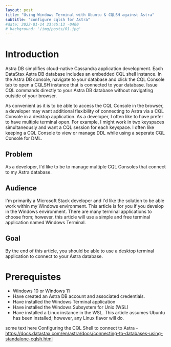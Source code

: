 ```yaml
---
layout: post
title: "Using Windows Terminal with Ubuntu & CQLSH against Astra"
subtitle: "configure cqlsh for Astra"
#date: 2022-01-14 23:45:13 -0400
# background: '/img/posts/01.jpg'
---
```

# Introduction
Astra DB simplifies cloud-native Cassandra application development. Each DataStax Astra DB database includes an embedded CQL shell instance. In the Astra DB console, navigate to your database and click the CQL Console tab to open a CQLSH instance that is connected to your database. Issue CQL commands directly to your Astra DB database without navigating outside of your browser.

As convenient as it is to be able to access the CQL Console in the browser, a developer may want additional flexibility of connecting to Astra via a CQL Console in a desktop application. As a developer, I often like to have prefer to have multiple terminal open. For example, I might work in two keyspaces simultaneously and want a CQL session for each keyspace. I often like keeping a CQL Console to view or manage DDL while using a seperate CQL Console for DML.

## Problem
As a developer, I'd like to be to manage multiple CQL Consoles that connect to my Astra database. 

## Audience
I'm primarily a Microsoft Stack developer and I'd like the solution to be able work within my Windows environment. This article is for you if you develop in the Windows environment. There are many terminal applications to choose from; however, this article will use a simple and free terminal application named Windows Terminal.

## Goal
By the end of this article, you should be able to use a desktop terminal application to connect to your Astra database.

# Prerequistes
- Windows 10 or Windows 11
- Have created an Astra DB account and associated credentials.
- Have installed the Windows Terminal application
- Have installed the Windows Subsystem for Unix (WSL)
- Have installed a Linux instance in the WSL. This article assumes Ubuntu has been installed; however, any Linux flavor will do.

some text here
Configuring the CQL Shell to connect to Astra - https://docs.datastax.com/en/astra/docs/connecting-to-databases-using-standalone-cqlsh.html
